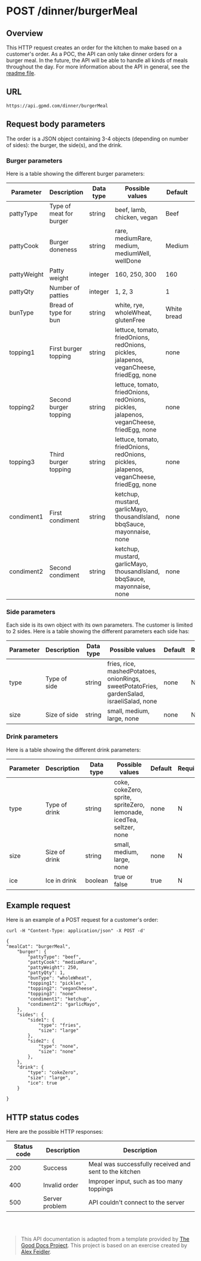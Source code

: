 # POST /dinner/burgerMeal

## Overview

This HTTP request creates an order for the kitchen to make based on a customer's order. As a POC, the API can only take dinner orders for a burger meal. In the future, the API will be able to handle all kinds of meals throughout the day. For more information about the API in general, see the [readme file](readme.md).

## URL
```
https://api.gpmd.com/dinner/burgerMeal
```

## Request body parameters

The order is a JSON object containing 3-4 objects (depending on number of sides): the burger, the side(s), and the drink.

### Burger parameters

Here is a table showing the different burger parameters:

| Parameter    | Description             | Data type | Possible values                                                                          | Default     | Required? |
|-------------|-------------------------|-----------|------------------------------------------------------------------------------------------|-------------|-----------|
| pattyType   | Type of meat for burger | string    | beef, lamb, chicken, vegan                                                               | Beef        | Y         |
| pattyCook   | Burger doneness         | string    | rare, mediumRare, medium, mediumWell, wellDone                                           | Medium      | Y         |
| pattyWeight | Patty weight            | integer   | 160, 250, 300                                                                            | 160         | Y         |
| pattyQty    | Number of patties       | integer   | 1, 2, 3                                                                                  | 1           | Y         |
| bunType     | Bread of type for bun   | string    | white, rye, wholeWheat, glutenFree                                                       | White bread | Y         |
| topping1    | First burger topping    | string    | lettuce, tomato, friedOnions, redOnions, pickles, jalapenos, veganCheese, friedEgg, none | none        | N         |
| topping2    | Second burger topping   | string    | lettuce, tomato, friedOnions, redOnions, pickles, jalapenos, veganCheese, friedEgg, none | none        | N         |
| topping3    | Third burger topping    | string    | lettuce, tomato, friedOnions, redOnions, pickles, jalapenos, veganCheese, friedEgg, none | none        | N         |
| condiment1  | First condiment         | string    | ketchup, mustard, garlicMayo, thousandIsland, bbqSauce, mayonnaise, none                 | none        | N         |
| condiment2  | Second condiment        | string    | ketchup, mustard, garlicMayo, thousandIsland, bbqSauce, mayonnaise, none                 | none        | N         |

### Side parameters

Each side is its own object with its own parameters. The customer is limited to 2 sides. Here is a table showing the different parameters each side has:

| Parameter | Description  | Data type | Possible values                                                                               | Default | Required? |
|----------|--------------|-----------|-----------------------------------------------------------------------------------------------|---------|-----------|
| type     | Type of side | string    | fries, rice, mashedPotatoes, onionRings,<br>sweetPotatoFries, gardenSalad, israeliSalad, none | none    | N         |
| size     | Size of side | string    | small, medium, large, none                                                                    | none    | N         |

### Drink parameters

Here is a table showing the different drink parameters:

| Parameter | Description   | Data type | Possible values                                                         | Default | Required? |
|----------|---------------|-----------|-------------------------------------------------------------------------|---------|-----------|
| type     | Type of drink | string    | coke, cokeZero, sprite, spriteZero,<br>lemonade, icedTea, seltzer, none | none    | N         |
| size     | Size of drink | string    | small, medium, large, none                                              | none    | N         |
| ice      | Ice in drink  | boolean   | true or false                                                           | true    | N         |

## Example request

Here is an example of a POST request for a customer's order:
```
curl -H "Content-Type: application/json" -X POST -d'
```
```
{
"mealCat": "burgerMeal",
    "burger": {
		"pattyType": "beef",
		"pattyCook": "mediumRare",
		"pattyWeight": 250,
		"pattyQty": 1,
		"bunType": "wholeWheat",
		"topping1": "pickles",
		"topping2": "veganCheese",
		"topping3": "none"
		"condiment1": "ketchup",
		"condiment2": "garlicMayo",
  	},
    "sides": {
		"side1": {
			"type": "fries",
			"size": "large"
		},
		"side2": {
			"type": "none",
			"size": "none"
		},
  	},
    "drink": {
		"type": "cokeZero",
		"size": "large",
		"ice": true
  	}

}
```

## HTTP status codes

Here are the possible HTTP responses:

| Status code | Description    | Description                                            |
|-------------|----------------|--------------------------------------------------------|
| 200         | Success        | Meal was successfully received and sent to the kitchen |
| 400         | Invalid order  | Improper input, such as too many toppings              |
| 500         | Server problem | API couldn't connect to the server                     |

<br>
<br>

> This API documentation is adapted from a template provided by <a href="https://thegooddocsproject.dev/">The Good Docs Project</a>. This project is based on an exercise created by <a href="https://www.linkedin.com/feed/update/urn:li:activity:6626465471241732096/">Alex Feidler</a>.
